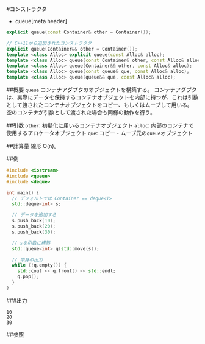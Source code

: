 #コンストラクタ
* queue[meta header]

```cpp
explicit queue(const Container& other = Container());

// C++11から追加されたコンストラクタ
explicit queue(Container&& other = Container());
template <class Alloc> explicit queue(const Alloc& alloc);
template <class Alloc> queue(const Container& other, const Alloc& alloc);
template <class Alloc> queue(Container&& other, const Alloc& alloc);
template <class Alloc> queue(const queue& que, const Alloc& alloc);
template <class Alloc> queue(queue&& que, const Alloc& alloc);
```

##概要
`queue` コンテナアダプタのオブジェクトを構築する。 
コンテナアダプタは、実際にデータを保持するコンテナオブジェクトを内部に持つが、これは引数として渡されたコンテナオブジェクトをコピー、もしくはムーブして用いる。 
空のコンテナが引数として渡された場合も同様の動作を行う。


##引数
`other`: 初期化に用いるコンテナオブジェクト
`alloc`: 内部のコンテナで使用するアロケータオブジェクト
`que`: コピー・ムーブ元の`queue`オブジェクト

##計算量
線形 O(n)。


##例
```cpp
#include <iostream>
#include <queue>
#include <deque>

int main() {
  // デフォルトでは Container == deque<T>
  std::deque<int> s;

  // データを追加する
  s.push_back(10);
  s.push_back(20);
  s.push_back(30);

  // sを引数に構築
  std::queue<int> q(std::move(s));

  // 中身の出力
  while (!q.empty()) {
    std::cout << q.front() << std::endl;
    q.pop();
  }
}
```

###出力
```
10
20
30
```

##参照


